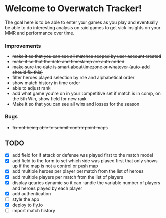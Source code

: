 # Welcome to Overwatch Tracker!

The goal here is to be able to enter your games as you play and eventually be able to do interesting analysis on said games to get sick insights on your MMR and performance over time.

### Improvements

- ~~make it so that you can see all matches scoped by user account created~~
- ~~make it so that the date and timestamp are auto added~~
- ~~make sure the date is smart about timezone or whatever (auto-add should fix this)~~
- filter heroes played selection by role and alphabetical order
- show match history in time order
- able to adjust rank
- add what game you're on in your competitive set if match is in comp, on the 5th Win, show field for new rank
- Make it so that you can see all wins and losses for the season

### Bugs

- ~~fix not being able to submit control point maps~~

## TODO

- [x] add field for if attack or defense was played first to the match model
- [x] add field to the form to set which side was played first that only shows up if the map is not a control or push map
- [x] add multiple heroes per player per match from the list of heroes
- [x] add multiple players per match from the list of players
- [x] display qeuries dynamic so it can handle the variable number of players and heroes played by each player
- [x] add authentication
- [ ] style the app
- [x] deploy to fly.io
- [ ] import match history
